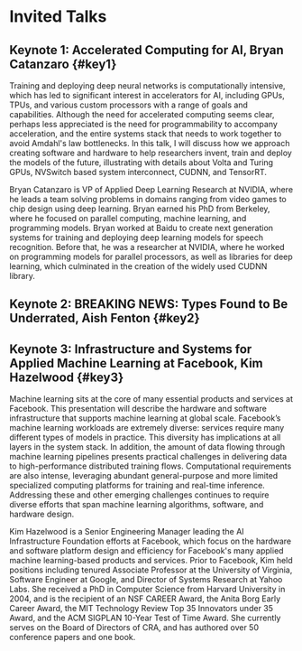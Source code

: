 # Invited Talks

## Keynote 1: Accelerated Computing for AI, Bryan Catanzaro {#key1}

Training and deploying deep neural networks is computationally intensive, which has led to significant interest in accelerators for AI, including GPUs, TPUs, and various custom processors with a range of goals and capabilities. Although the need for accelerated computing seems clear, perhaps less appreciated is the need for programmability to accompany acceleration, and the entire systems stack that needs to work together to avoid Amdahl's law bottlenecks. In this talk, I will discuss how we approach creating software and hardware to help researchers invent, train and deploy the models of the future, illustrating with details about Volta and Turing GPUs, NVSwitch based system interconnect, CUDNN, and TensorRT.


Bryan Catanzaro is VP of Applied Deep Learning Research at NVIDIA, where he leads a team solving problems in domains ranging from video games to chip design using deep learning. Bryan earned his PhD from Berkeley, where he focused on parallel computing, machine learning, and programming models. Bryan worked at Baidu to create next generation systems for training and deploying deep learning models for speech recognition. Before that, he was a researcher at NVIDIA, where he worked on programming models for parallel processors, as well as libraries for deep learning, which culminated in the creation of the widely used CUDNN library.


## Keynote 2: BREAKING NEWS: Types Found to Be Underrated, Aish Fenton {#key2}


## Keynote 3: Infrastructure and Systems for Applied Machine Learning at Facebook, Kim Hazelwood {#key3}

Machine learning sits at the core of many essential products and services at Facebook. This presentation will describe the hardware and software infrastructure that supports machine learning at global scale. Facebook’s machine learning workloads are extremely diverse: services require many different types of models in practice. This diversity has implications at all layers in the system stack. In addition, the amount of data flowing through machine learning pipelines presents practical challenges in delivering data to high-performance distributed training flows. Computational requirements are also intense, leveraging abundant general-purpose and more limited specialized computing platforms for training and real-time inference. Addressing these and other emerging challenges continues to require diverse efforts that span machine learning algorithms, software, and hardware design.

Kim Hazelwood is a Senior Engineering Manager leading the AI Infrastructure Foundation efforts at Facebook, which focus on the hardware and software platform design and efficiency for Facebook's many applied machine learning-based products and services. Prior to Facebook, Kim held positions including tenured Associate Professor at the University of Virginia, Software Engineer at Google, and Director of Systems Research at Yahoo Labs. She received a PhD in Computer Science from Harvard University in 2004, and is the recipient of an NSF CAREER Award, the Anita Borg Early Career Award, the MIT Technology Review Top 35 Innovators under 35 Award, and the ACM SIGPLAN 10-Year Test of Time Award. She currently serves on the Board of Directors of CRA, and has authored over 50 conference papers and one book.
